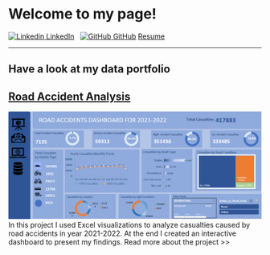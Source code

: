 # Welcome to my page!
[![Linkedin](https://i.stack.imgur.com/gVE0j.png) LinkedIn](https://linkedin.com/in/naimamunir)
&nbsp;
[![GitHub](https://i.stack.imgur.com/tskMh.png) GitHub](https://github.com/NaimaMunir)
[Resume](https://www.canva.com/design/DAFqmrlbjpo/U-mMVP0WN0S2H6bmTte3aA/view?utm_content=DAFqmrlbjpo&utm_campaign=designshare&utm_medium=link&utm_source=publishsharelink)

----


## Have a look at my data portfolio


## [Road Accident Analysis](https://naimamunir17.wixsite.com/naimamunir)
![](/assets/Dashboard_final_roadAccidnets.png)
In this project I used Excel visualizations to analyze casualties caused by road accidents in year 2021-2022. At the end I created an interactive dashboard to present my findings. Read more about the project >>


















